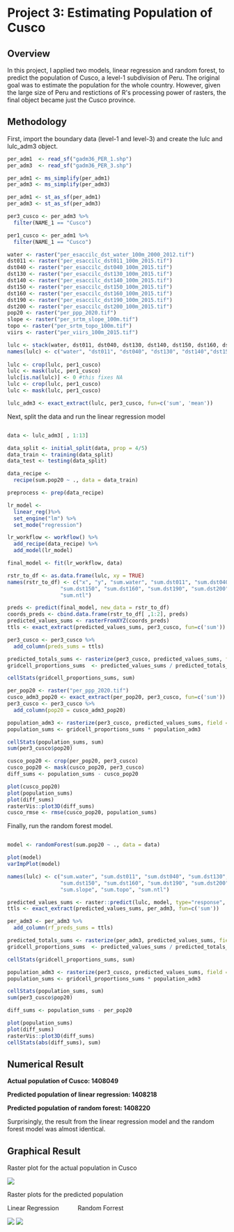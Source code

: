 # Project 3: Estimating Population of Cusco

## Overview
In this project, I applied two models, linear regression and random forest, to predict the population of Cusco, a level-1 subdivision of Peru. The original goal was to estimate the population for the whole country. However, given the large size of Peru and restictions of R's processing power of rasters, the final object became just the Cusco province.


## Methodology
First, import the boundary data (level-1 and level-3) and create the lulc and lulc_adm3 object. 

```R
per_adm1  <- read_sf("gadm36_PER_1.shp")
per_adm3  <- read_sf("gadm36_PER_3.shp")

per_adm1 <- ms_simplify(per_adm1)
per_adm3 <- ms_simplify(per_adm3)

per_adm1 <- st_as_sf(per_adm1)
per_adm3 <- st_as_sf(per_adm3)

per3_cusco <- per_adm3 %>%
  filter(NAME_1 == "Cusco")

per1_cusco <- per_adm1 %>%
  filter(NAME_1 == "Cusco")

water <- raster("per_esaccilc_dst_water_100m_2000_2012.tif")
dst011 <- raster("per_esaccilc_dst011_100m_2015.tif")
dst040 <- raster("per_esaccilc_dst040_100m_2015.tif")
dst130 <- raster("per_esaccilc_dst130_100m_2015.tif")
dst140 <- raster("per_esaccilc_dst140_100m_2015.tif")
dst150 <- raster("per_esaccilc_dst150_100m_2015.tif")
dst160 <- raster("per_esaccilc_dst160_100m_2015.tif")
dst190 <- raster("per_esaccilc_dst190_100m_2015.tif")
dst200 <- raster("per_esaccilc_dst200_100m_2015.tif")
pop20 <- raster("per_ppp_2020.tif")
slope <- raster("per_srtm_slope_100m.tif")
topo <- raster("per_srtm_topo_100m.tif")
viirs <- raster("per_viirs_100m_2015.tif")

lulc <- stack(water, dst011, dst040, dst130, dst140, dst150, dst160, dst190, dst200, pop20, slope, topo, viirs)
names(lulc) <- c("water", "dst011", "dst040", "dst130", "dst140","dst150", "dst160","dst190", "dst200", "pop20", "slope", "topo", "ntl")
 
lulc <- crop(lulc, per1_cusco)
lulc <- mask(lulc, per1_cusco)
lulc[is.na(lulc)] <- 0 #this fixes NA
lulc <- crop(lulc, per1_cusco)
lulc <- mask(lulc, per1_cusco)

lulc_adm3 <- exact_extract(lulc, per3_cusco, fun=c('sum', 'mean'))

```

Next, split the data and run the linear regression model

```R

data <- lulc_adm3[ , 1:13]

data_split <- initial_split(data, prop = 4/5)
data_train <- training(data_split)
data_test <- testing(data_split)

data_recipe <- 
  recipe(sum.pop20 ~ ., data = data_train)

preprocess <- prep(data_recipe)

lr_model <- 
  linear_reg()%>%
  set_engine("lm") %>%
  set_mode("regression")

lr_workflow <- workflow() %>%
  add_recipe(data_recipe) %>%
  add_model(lr_model)

final_model <- fit(lr_workflow, data)

rstr_to_df <- as.data.frame(lulc, xy = TRUE)
names(rstr_to_df) <- c("x", "y", "sum.water", "sum.dst011", "sum.dst040", "sum.dst130", "sum.dst140", 
                 "sum.dst150", "sum.dst160", "sum.dst190", "sum.dst200", "sum.pop19", "sum.slope", "sum.topo",
                 "sum.ntl")

preds <- predict(final_model, new_data = rstr_to_df)
coords_preds <- cbind.data.frame(rstr_to_df[ ,1:2], preds)
predicted_values_sums <- rasterFromXYZ(coords_preds)
ttls <- exact_extract(predicted_values_sums, per3_cusco, fun=c('sum'))

per3_cusco <- per3_cusco %>%
  add_column(preds_sums = ttls)

predicted_totals_sums <- rasterize(per3_cusco, predicted_values_sums, field = "preds_sums")
gridcell_proportions_sums  <- predicted_values_sums / predicted_totals_sums

cellStats(gridcell_proportions_sums, sum)

per_pop20 <- raster("per_ppp_2020.tif")
cusco_adm3_pop20 <- exact_extract(per_pop20, per3_cusco, fun=c('sum'))
per3_cusco <- per3_cusco %>%
  add_column(pop20 = cusco_adm3_pop20)

population_adm3 <- rasterize(per3_cusco, predicted_values_sums, field = "pop20")
population_sums <- gridcell_proportions_sums * population_adm3

cellStats(population_sums, sum)
sum(per3_cusco$pop20)

cusco_pop20 <- crop(per_pop20, per3_cusco)
cusco_pop20 <- mask(cusco_pop20, per3_cusco)
diff_sums <- population_sums - cusco_pop20

plot(cusco_pop20)
plot(population_sums)
plot(diff_sums)
rasterVis::plot3D(diff_sums)
cusco_rmse <- rmse(cusco_pop20, population_sums)

```

Finally, run the random forest model.

```R

model <- randomForest(sum.pop20 ~ ., data = data)

plot(model)
varImpPlot(model)

names(lulc) <- c("sum.water", "sum.dst011", "sum.dst040", "sum.dst130", "sum.dst140", 
                 "sum.dst150", "sum.dst160", "sum.dst190", "sum.dst200", "sum.pop20", 
                 "sum.slope", "sum.topo", "sum.ntl")

predicted_values_sums <- raster::predict(lulc, model, type="response", progress="window")
ttls <- exact_extract(predicted_values_sums, per_adm3, fun=c('sum'))

per_adm3 <- per_adm3 %>%
  add_column(rf_preds_sums = ttls)

predicted_totals_sums <- rasterize(per_adm3, predicted_values_sums, field = "rf_preds_sums")
gridcell_proportions_sums  <- predicted_values_sums / predicted_totals_sums

cellStats(gridcell_proportions_sums, sum)

population_adm3 <- rasterize(per3_cusco, predicted_values_sums, field = "pop20")
population_sums <- gridcell_proportions_sums * population_adm3

cellStats(population_sums, sum)
sum(per3_cusco$pop20)

diff_sums <- population_sums - per_pop20

plot(population_sums)
plot(diff_sums)
rasterVis::plot3D(diff_sums)
cellStats(abs(diff_sums), sum)

```


## Numerical Result
**Actual population of Cusco: 1408049**

**Predicted population of linear regression: 1408218**

**Predicted population of random forest: 1408220**

Surprisingly, the result from the linear regression model and the random forest model was almost identical. 


## Graphical Result
Raster plot for the actual population in Cusco

![](./Project3/Cusco_pop20.png)

Raster plots for the predicted population 

Linear Regression           &nbsp;   &nbsp;   &nbsp;   &nbsp;   &nbsp;                 Random Forrest

![](./Project3/lr_Cusco_popsum.png)                       ![](./Project3/rf_Cusco_popsum.png)
